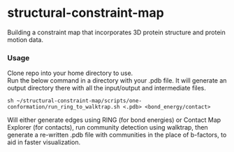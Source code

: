 # structural-constraint-map
Building a constraint map that incorporates 3D protein structure and protein motion data.

### Usage

Clone repo into your home directory to use.  
Run the below command in a directory with your .pdb file. It will generate an output directory there with all the input/output and intermediate files.  

```
sh ~/structural-constraint-map/scripts/one-conformation/run_ring_to_walktrap.sh <.pdb> <bond_energy/contact>
```

Will either generate edges using RING (for bond energies) or Contact Map Explorer (for contacts), run community detection using walktrap, then generate a re-written .pdb file with communities in the place of b-factors, to aid in faster visualization. 
 
